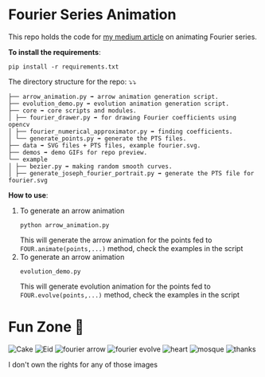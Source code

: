 # Fourier Series Animation 
This repo holds the code for [my medium article](www.go.om) on animating Fourier series.

**To install the requirements**:
```
pip install -r requirements.txt
```
The directory structure for the repo: ⤵⤵
```
├── arrow_animation.py ➡ arrow animation generation script.
├── evolution_demo.py ➡ evolution animation generation script.
├── core ➡ core scripts and modules.
│ ├── fourier_drawer.py ➡ for drawing Fourier coefficients using opencv
│ ├── fourier_numerical_approximator.py ➡ finding coefficients.
│ └── generate_points.py ➡ generate the PTS files.
├── data ➡ SVG files + PTS files, example fourier.svg.
├── demos ➡ demo GIFs for repo preview.
└── example
│ ├── bezier.py ➡ making random smooth curves.
│ ├── generate_joseph_fourier_portrait.py ➡ generate the PTS file for fourier.svg
```

**How to use**:
1. To generate an arrow animation  
    ```
    python arrow_animation.py
    ```
    This will generate the arrow animation for the points fed to ```FOUR.animate(points,...)``` method, check the examples in the script
2. To generate an arrow animation  
    ```
    evolution_demo.py
    ```
    This will generate evolution animation for the points fed to ```FOUR.evolve(points,...)``` method, check the examples in the script

# Fun Zone 🤖
![Cake](https://github.com/mohammed-elkomy/fourier-anim-python/blob/main/demos/cake.gif)
![Eid](https://github.com/mohammed-elkomy/fourier-anim-python/blob/main/demos/eid.gif)
![fourier arrow](https://github.com/mohammed-elkomy/fourier-anim-python/blob/main/demos/fourier%20arrow.gif)
![fourier evolve](https://github.com/mohammed-elkomy/fourier-anim-python/blob/main/demos/fourier%20evolve.gif)
![heart](https://github.com/mohammed-elkomy/fourier-anim-python/blob/main/demos/heart.gif)
![mosque](https://github.com/mohammed-elkomy/fourier-anim-python/blob/main/demos/mosque.gif)
![thanks](https://github.com/mohammed-elkomy/fourier-anim-python/blob/main/demos/thanks.gif)

I don't own the rights for any of those images
